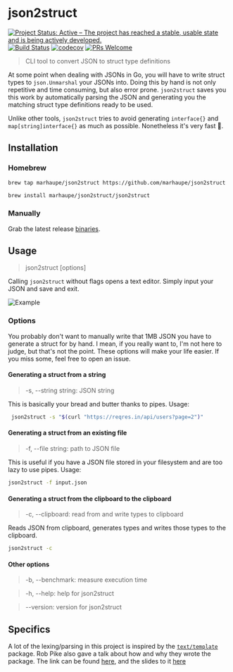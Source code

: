 # json2struct

[![Project Status: Active – The project has reached a stable, usable state and is being actively developed.](https://www.repostatus.org/badges/latest/active.svg)](https://www.repostatus.org/#active)
[![Build Status](https://travis-ci.com/marhaupe/json2struct.svg?branch=master)](https://travis-ci.com/marhaupe/json2struct)
[![codecov](https://codecov.io/gh/marhaupe/json2struct/branch/master/graph/badge.svg)](https://codecov.io/gh/marhaupe/json2struct)
[![PRs Welcome](https://img.shields.io/badge/PRs-welcome-brightgreen.svg?style=flat-square)](http://makeapullrequest.com)

<!-- [![GoDoc](https://godoc.org/github.com/marhaupe/json2struct?status.svg)](https://godoc.org/github.com/marhaupe/json2struct) -->

> CLI tool to convert JSON to struct type definitions

At some point when dealing with JSONs in Go, you will have to write struct types to `json.Unmarshal` your JSONs into. Doing this by hand is not only repetitive and time consuming, but also error prone. `json2struct` saves you this work by automatically parsing the JSON and generating you the matching struct type definitions ready to be used.

Unlike other tools, `json2struct` tries to avoid generating `interface{}` and `map[string]interface{}` as much as possible. Nonetheless it's very fast 🚀.

## Installation

### Homebrew

```bash
brew tap marhaupe/json2struct https://github.com/marhaupe/json2struct

brew install marhaupe/json2struct/json2struct
```

### Manually

Grab the latest release [binaries](https://github.com/marhaupe/json2struct/releases).

## Usage

> json2struct [options]

Calling `json2struct` without flags opens a text editor. Simply input your JSON and save and exit.

![Example](.github/demo.gif)

### Options

You probably don't want to manually write that 1MB JSON you have to generate a struct for by hand. I mean, if you really want to, I'm not here to judge, but that's not the point. These options will make your life easier. If you miss some, feel free to open an issue.

#### Generating a struct from a string

> -s, --string string: JSON string

This is basically your bread and butter thanks to pipes. Usage:

```bash
 json2struct -s "$(curl "https://reqres.in/api/users?page=2")"
```

#### Generating a struct from an existing file

> -f, --file string: path to JSON file

This is useful if you have a JSON file stored in your filesystem and are too lazy to use pipes. Usage:

```bash
json2struct -f input.json
```

#### Generating a struct from the clipboard to the clipboard

> -c, --clipboard: read from and write types to clipboard

Reads JSON from clipboard, generates types and writes those types to the clipboard.

```bash
json2struct -c
```

#### Other options

> -b, --benchmark: measure execution time

> -h, --help: help for json2struct

> --version: version for json2struct

## Specifics

A lot of the lexing/parsing in this project is inspired by the [`text/template`](https://go.dev/src/text/template/) package. Rob Pike also gave a talk about how and why they wrote the package. The link can be found [here](https://www.youtube.com/watch?v=HxaD_trXwRE), and the slides to it [here](https://go.dev/talks/2011/lex.slide#1)
